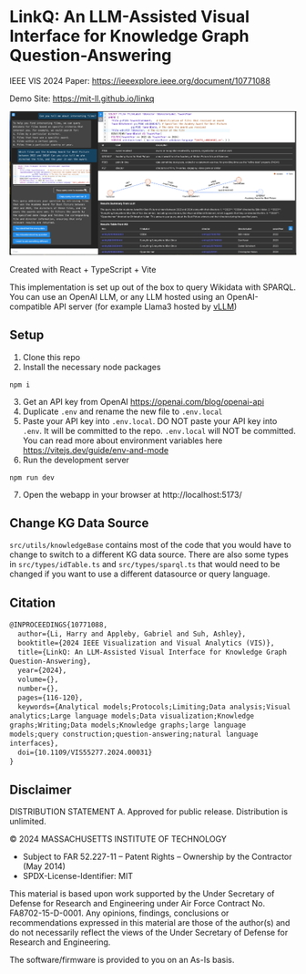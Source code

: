 # LinkQ: An LLM-Assisted Visual Interface for Knowledge Graph Question-Answering

IEEE VIS 2024 Paper: https://ieeexplore.ieee.org/document/10771088

Demo Site: https://mit-ll.github.io/linkq

[![Screenshot](/public/screenshot.png)](https://mit-ll.github.io/linkq)



Created with React + TypeScript + Vite

This implementation is set up out of the box to query Wikidata with SPARQL. You can use an OpenAI LLM, or any LLM hosted using an OpenAI-compatible API server (for example Llama3 hosted by [vLLM](https://github.com/vllm-project/vllm))

## Setup

1. Clone this repo
2. Install the necessary node packages
```
npm i
```
3. Get an API key from OpenAI https://openai.com/blog/openai-api
4. Duplicate `.env` and rename the new file to `.env.local`
5. Paste your API key into `.env.local`. DO NOT paste your API key into `.env`. It will be committed to the repo. `.env.local` will NOT be committed. You can read more about environment variables here https://vitejs.dev/guide/env-and-mode
6. Run the development server
```
npm run dev
```
7. Open the webapp in your browser at http://localhost:5173/


## Change KG Data Source
`src/utils/knowledgeBase` contains most of the code that you would have to change to switch to a different KG data source. There are also some types in `src/types/idTable.ts` and `src/types/sparql.ts` that would need to be changed if you want to use a different datasource or query language.

## Citation
```
@INPROCEEDINGS{10771088,
  author={Li, Harry and Appleby, Gabriel and Suh, Ashley},
  booktitle={2024 IEEE Visualization and Visual Analytics (VIS)}, 
  title={LinkQ: An LLM-Assisted Visual Interface for Knowledge Graph Question-Answering}, 
  year={2024},
  volume={},
  number={},
  pages={116-120},
  keywords={Analytical models;Protocols;Limiting;Data analysis;Visual analytics;Large language models;Data visualization;Knowledge graphs;Writing;Data models;Knowledge graphs;large language models;query construction;question-answering;natural language interfaces},
  doi={10.1109/VIS55277.2024.00031}
}
```


## Disclaimer

DISTRIBUTION STATEMENT A. Approved for public release. Distribution is unlimited.

© 2024 MASSACHUSETTS INSTITUTE OF TECHNOLOGY

- Subject to FAR 52.227-11 – Patent Rights – Ownership by the Contractor (May 2014)
- SPDX-License-Identifier: MIT

This material is based upon work supported by the Under Secretary of Defense for Research and Engineering under Air Force Contract No. FA8702-15-D-0001. Any opinions, findings, conclusions or recommendations expressed in this material are those of the author(s) and do not necessarily reflect the views of the Under Secretary of Defense for Research and Engineering.

The software/firmware is provided to you on an As-Is basis.